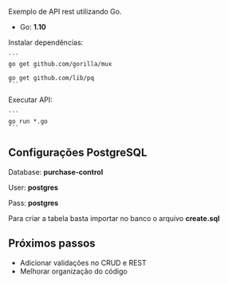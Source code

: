 Exemplo de API rest utilizando Go.

* Go: **1.10**

Instalar dependências:

    ```
    go get github.com/gorilla/mux

    go get github.com/lib/pq
    ```

Executar API:

    ```
    go run *.go
    ```

## Configurações PostgreSQL

Database: **purchase-control**

User: **postgres**

Pass: **postgres**

Para criar a tabela basta importar no banco o arquivo **create.sql**

## Próximos passos

* Adicionar validações no CRUD e REST
* Melhorar organização do código
